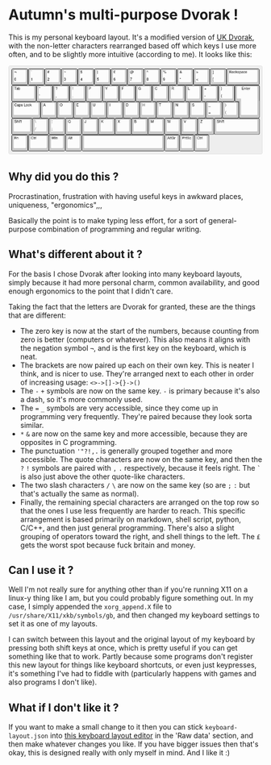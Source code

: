 # Autumn's multi-purpose Dvorak !

This is my personal keyboard layout. It's a modified version of [UK Dvorak](https://en.wikipedia.org/wiki/Dvorak_keyboard_layout#United_Kingdom_layouts), with the non-letter characters rearranged based off which keys I use more often, and to be slightly more intuitive (according to me). It looks like this:

![](keyboard-layout.png)

## Why did you do this ?

Procrastination, frustration with having useful keys in awkward places, uniqueness, "ergonomics",,,

Basically the point is to make typing less effort, for a sort of general-purpose combination of programming and regular writing.

## What's different about it ?

For the basis I chose Dvorak after looking into many keyboard layouts, simply because it had more personal charm, common availability, and good enough ergonomics to the point that I didn't care.

Taking the fact that the letters are Dvorak for granted, these are the things that are different:

- The zero key is now at the start of the numbers, because counting from zero is better (computers or whatever). This also means it aligns with the negation symbol `¬`, and is the first key on the keyboard, which is neat.
- The brackets are now paired up each on their own key. This is neater I think, and is nicer to use. They're arranged next to each other in order of increasing usage: `<>->[]->{}->()`
- The `-` `+` symbols are now on the same key. `-` is primary because it's also a dash, so it's more commonly used.
- The `=` `_` symbols are very accessible, since they come up in programming very frequently. They're paired because they look sorta similar.
- `*` `&` are now on the same key and more accessible, because they are opposites in C programming.
- The punctuation `'"?!,.` is generally grouped together and more accessible. The quote characters are now on the same key, and then the `?` `!` symbols are paired with `,` `.` respectively, because it feels right. The `` ` `` is also just above the other quote-like characters.
- The two slash characters `/` `\` are now on the same key (so are `;` `:` but that's actually the same as normal).
- Finally, the remaining special characters are arranged on the top row so that the ones I use less frequently are harder to reach. This specific arrangement is based primarily on markdown, shell script, python, C/C++, and then just general programming. There's also a slight grouping of operators toward the right, and shell things to the left. The `£` gets the worst spot because fuck britain and money.

## Can I use it ?

Well I'm not really sure for anything other than if you're running X11 on a linux-y thing like I am, but you could probably figure something out. In my case, I simply appended the `xorg_append.X` file to `/usr/share/X11/xkb/symbols/gb`, and then changed my keyboard settings to set it as one of my layouts.

I can switch between this layout and the original layout of my keyboard by pressing both shift keys at once, which is pretty useful if you can get something like that to work. Partly because some programs don't register this new layout for things like keyboard shortcuts, or even just keypresses, it's something I've had to fiddle with (particularly happens with games and also programs I don't like).

## What if I don't like it ?

If you want to make a small change to it then you can stick `keyboard-layout.json` into [this keyboard layout editor](http://www.keyboard-layout-editor.com/) in the 'Raw data' section, and then make whatever changes you like. If you have bigger issues then that's okay, this is designed really with only myself in mind. And I like it :)
